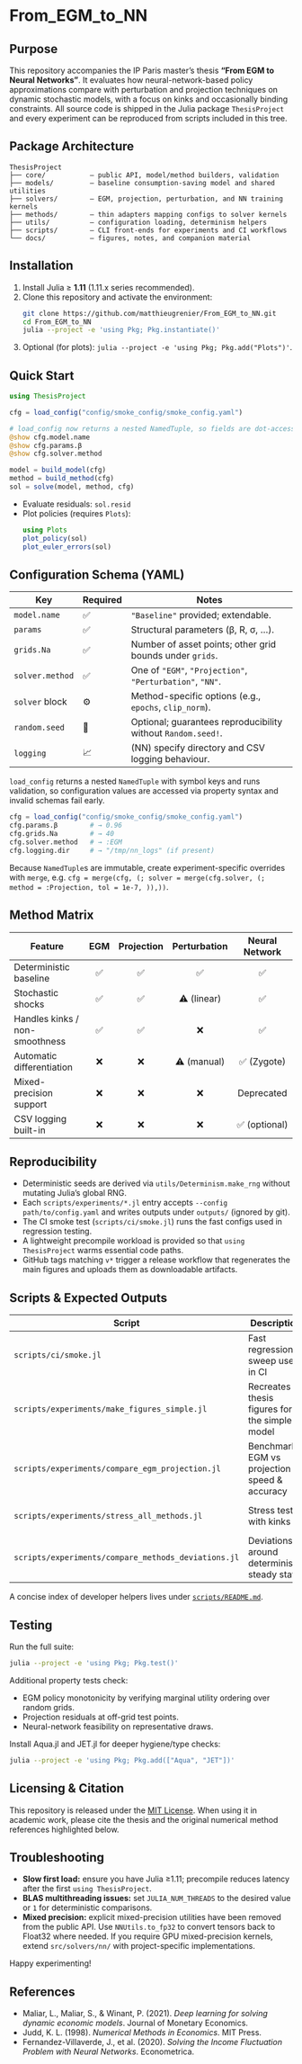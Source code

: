 # From_EGM_to_NN

## Purpose

This repository accompanies the IP Paris master’s thesis **“From EGM to Neural Networks”**. It evaluates how neural-network-based policy approximations compare with perturbation and projection techniques on dynamic stochastic models, with a focus on kinks and occasionally binding constraints. All source code is shipped in the Julia package `ThesisProject` and every experiment can be reproduced from scripts included in this tree.

## Package Architecture

```
ThesisProject
├── core/           – public API, model/method builders, validation
├── models/         – baseline consumption-saving model and shared utilities
├── solvers/        – EGM, projection, perturbation, and NN training kernels
├── methods/        – thin adapters mapping configs to solver kernels
├── utils/          – configuration loading, determinism helpers
├── scripts/        – CLI front-ends for experiments and CI workflows
└── docs/           – figures, notes, and companion material
```

## Installation

1. Install Julia ≥ **1.11** (1.11.x series recommended).
2. Clone this repository and activate the environment:
   ```bash
   git clone https://github.com/matthieugrenier/From_EGM_to_NN.git
   cd From_EGM_to_NN
   julia --project -e 'using Pkg; Pkg.instantiate()'
   ```
3. Optional (for plots): `julia --project -e 'using Pkg; Pkg.add("Plots")'`.

## Quick Start

```julia
using ThesisProject

cfg = load_config("config/smoke_config/smoke_config.yaml")

# load_config now returns a nested NamedTuple, so fields are dot-accessible
@show cfg.model.name
@show cfg.params.β
@show cfg.solver.method

model = build_model(cfg)
method = build_method(cfg)
sol = solve(model, method, cfg)
```

- Evaluate residuals: `sol.resid`
- Plot policies (requires `Plots`):
  ```julia
  using Plots
  plot_policy(sol)
  plot_euler_errors(sol)
  ```

## Configuration Schema (YAML)

| Key            | Required | Notes |
|----------------|----------|-------|
| `model.name`   | ✅        | `"Baseline"` provided; extendable.
| `params`       | ✅        | Structural parameters (β, R, σ, …).
| `grids.Na`     | ✅        | Number of asset points; other grid bounds under `grids`.
| `solver.method`| ✅        | One of `"EGM"`, `"Projection"`, `"Perturbation"`, `"NN"`.
| `solver` block | ⚙️       | Method-specific options (e.g., `epochs`, `clip_norm`).
| `random.seed`  | 🔁       | Optional; guarantees reproducibility without `Random.seed!`.
| `logging`      | 📈       | (NN) specify directory and CSV logging behaviour.

`load_config` returns a nested `NamedTuple` with symbol keys and runs validation, so configuration values are accessed via property syntax and invalid schemas fail early.

```julia
cfg = load_config("config/smoke_config/smoke_config.yaml")
cfg.params.β        # → 0.96
cfg.grids.Na        # → 40
cfg.solver.method   # → :EGM
cfg.logging.dir     # → "/tmp/nn_logs" (if present)
```

Because `NamedTuple`s are immutable, create experiment-specific overrides with `merge`, e.g. `cfg = merge(cfg, (; solver = merge(cfg.solver, (; method = :Projection, tol = 1e-7, )),))`.

## Method Matrix

| Feature                           | EGM | Projection | Perturbation | Neural Network |
|-----------------------------------|:---:|:----------:|:------------:|:--------------:|
| Deterministic baseline            | ✅  | ✅         | ✅           | ✅             |
| Stochastic shocks                 | ✅  | ✅         | ⚠️ (linear)  | ✅             |
| Handles kinks / non-smoothness    | ✅  | ✅         | ❌           | ✅             |
| Automatic differentiation         | ❌  | ❌         | ⚠️ (manual)  | ✅ (Zygote)    |
| Mixed-precision support           | ❌  | ❌         | ❌           | Deprecated     |
| CSV logging built-in              | ❌  | ❌         | ❌           | ✅ (optional)  |

## Reproducibility

- Deterministic seeds are derived via `utils/Determinism.make_rng` without mutating Julia’s global RNG.
- Each `scripts/experiments/*.jl` entry accepts `--config path/to/config.yaml` and writes outputs under `outputs/` (ignored by git).
- The CI smoke test (`scripts/ci/smoke.jl`) runs the fast configs used in regression testing.
- A lightweight precompile workload is provided so that `using ThesisProject` warms essential code paths.
- GitHub tags matching `v*` trigger a release workflow that regenerates the main figures and uploads them as downloadable artifacts.

## Scripts & Expected Outputs

| Script                                      | Description                                      | Output |
|---------------------------------------------|--------------------------------------------------|--------|
| `scripts/ci/smoke.jl`                       | Fast regression sweep used in CI                 | Logs to stdout |
| `scripts/experiments/make_figures_simple.jl`| Recreates thesis figures for the simple model    | PNGs in `docs/figures` |
| `scripts/experiments/compare_egm_projection.jl` | Benchmark EGM vs projection speed & accuracy | CSV summaries in `outputs/diagnostics` |
| `scripts/experiments/stress_all_methods.jl` | Stress tests with kinks                          | CSV & JSON dumps in `outputs/diagnostics` |
| `scripts/experiments/compare_methods_deviations.jl` | Deviations around deterministic steady state | `results/benchmarks` (ignored by git) |

A concise index of developer helpers lives under [`scripts/README.md`](scripts/README.md).

## Testing

Run the full suite:
```bash
julia --project -e 'using Pkg; Pkg.test()'
```

Additional property tests check:
- EGM policy monotonicity by verifying marginal utility ordering over random grids.
- Projection residuals at off-grid test points.
- Neural-network feasibility on representative draws.

Install Aqua.jl and JET.jl for deeper hygiene/type checks:
```bash
julia --project -e 'using Pkg; Pkg.add(["Aqua", "JET"])'
```

## Licensing & Citation

This repository is released under the [MIT License](LICENSE). When using it in academic work, please cite the thesis and the original numerical method references highlighted below.

## Troubleshooting

- **Slow first load:** ensure you have Julia ≥1.11; precompile reduces latency after the first `using ThesisProject`.
- **BLAS multithreading issues:** set `JULIA_NUM_THREADS` to the desired value or `1` for deterministic comparisons.
- **Mixed precision:** explicit mixed-precision utilities have been removed from the public API. Use `NNUtils.to_fp32` to convert tensors back to Float32 where needed. If you require GPU mixed-precision kernels, extend `src/solvers/nn/` with project-specific implementations.

Happy experimenting!

## References

- Maliar, L., Maliar, S., & Winant, P. (2021). *Deep learning for solving dynamic economic models*. Journal of Monetary Economics.
- Judd, K. L. (1998). *Numerical Methods in Economics*. MIT Press.
- Fernandez-Villaverde, J., et al. (2020). *Solving the Income Fluctuation Problem with Neural Networks*. Econometrica.
